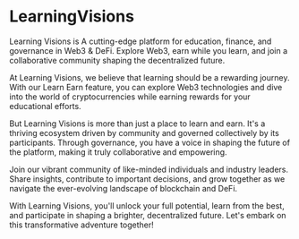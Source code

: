 # LearningVisions
Learning Visions is A cutting-edge platform for education, finance, and governance in Web3 &amp; DeFi. Explore Web3, earn while you learn, and join a collaborative community shaping the decentralized future.

At Learning Visions, we believe that learning should be a rewarding journey. With our Learn Earn feature, you can explore Web3 technologies and dive into the world of cryptocurrencies while earning rewards for your educational efforts.

But Learning Visions is more than just a place to learn and earn. It's a thriving ecosystem driven by community and governed collectively by its participants. Through governance, you have a voice in shaping the future of the platform, making it truly collaborative and empowering.

Join our vibrant community of like-minded individuals and industry leaders. Share insights, contribute to important decisions, and grow together as we navigate the ever-evolving landscape of blockchain and DeFi.

With Learning Visions, you'll unlock your full potential, learn from the best, and participate in shaping a brighter, decentralized future. Let's embark on this transformative adventure together!
